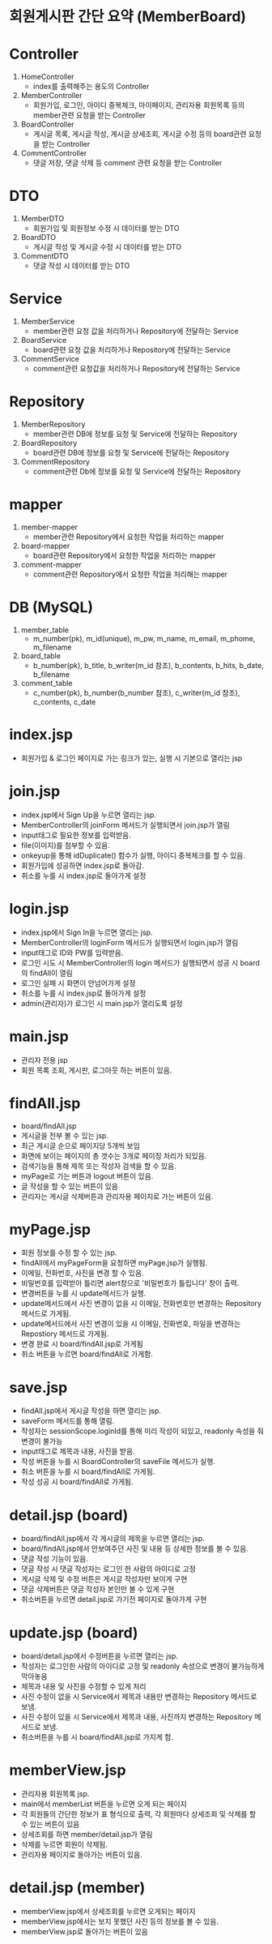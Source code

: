 # 회원게시판 간단 요약 (MemberBoard)
# Controller
1. HomeController
    - index를 출력해주는 용도의 Controller
2. MemberController
    - 회원가입, 로그인, 아이디 중복체크, 마이페이지, 관리자용 회원목록 등의 member관련 요청을 받는 Controller
3. BoardController
    - 게시글 목록, 게시글 작성, 게시글 상세조회, 게시글 수정 등의 board관련 요청을 받는 Controller
4. CommentController
    - 댓글 저장, 댓글 삭제 등 comment 관련 요청을 받는 Controller

# DTO
1. MemberDTO
    - 회원가입 및 회원정보 수정 시 데이터를 받는 DTO
2. BoardDTO
    - 게시글 작성 및 게시글 수정 시 데이터를 받는 DTO
3. CommentDTO
    - 댓글 작성 시 데이터를 받는 DTO

# Service
1. MemberService
    - member관련 요청 값을 처리하거나 Repository에 전달하는 Service
2. BoardService
    - board관련 요청 값을 처리하거나 Repository에 전달하는 Service
3. CommentService
    - comment관련 요청값을 처리하거나 Repository에 전달하는 Service

# Repository
1. MemberRepository
    - member관련 DB에 정보를 요청 및 Service에 전달하는 Repository
2. BoardRepository
    - board관련 DB에 정보를 요청 및 Service에 전달하는 Repository
3. CommentRepository
    - comment관련 Db에 정보를 요청 및 Service에 전달하는 Repository

# mapper
1. member-mapper
    - member관련 Repository에서 요청한 작업을 처리하는 mapper
2. board-mapper
    - board관련 Repository에서 요청한 작업을 처리하는 mapper
3. comment-mapper
    - comment관련 Repository에서 요청한 작업을 처리해는 mapper

# DB (MySQL)
1. member_table
    - m_number(pk), m_id(unique), m_pw, m_name, m_email, m_phome, m_filename
2. board_table
    - b_number(pk), b_title, b_writer(m_id 참조), b_contents, b_hits, b_date, b_filename
3. comment_table
    - c_number(pk), b_number(b_number 참조), c_writer(m_id 참조), c_contents, c_date

# index.jsp
- 회원가입 & 로그인 페이지로 가는 링크가 있는, 실행 시 기본으로 열리는 jsp

# join.jsp
- index.jsp에서 Sign Up을 누르면 열리는 jsp.
- MemberController의 joinForm 메서드가 실행되면서 join.jsp가 열림
- input태그로 필요한 정보를 입력받음.
- file(이미지)를 첨부할 수 있음.
- onkeyup을 통해 idDuplicate() 함수가 실행, 아이디 중복체크를 할 수 있음.
- 회원가입에 성공하면 index.jsp로 돌아감.
- 취소를 누를 시 index.jsp로 돌아가게 설정

# login.jsp
- index.jsp에서 Sign In을 누르면 열리는 jsp.
- MemberController의 loginForm 메서드가 실행되면서 login.jsp가 열림
- input태그로 ID와 PW를 입력받음.
- 로그인 시도 시 MemberController의 login 메서드가 실행되면서 성공 시 board의 findAll이 열림
- 로그인 실패 시 화면이 안넘어가게 설정
- 취소를 누를 시 index.jsp로 돌아가게 설정
- admin(관리자)가 로그인 시 main.jsp가 열리도록 설정

# main.jsp
- 관리자 전용 jsp
- 회원 목록 조회, 게시판, 로그아웃 하는 버튼이 있음.

# findAll.jsp
- board/findAll.jsp
- 게시글을 전부 볼 수 있는 jsp.
- 최근 게시글 순으로 페이지당 5개씩 보임
- 화면에 보이는 페이지의 총 갯수는 3개로 페이징 처리가 되있음.
- 검색기능을 통해 제목 또는 작성자 검색을 할 수 있음.
- myPage로 가는 버튼과 logout 버튼이 있음.
- 글 작성을 할 수 있는 버튼이 있음
- 관리자는 게시글 삭제버튼과 관리자용 페이지로 가는 버튼이 있음.

# myPage.jsp
- 회원 정보를 수정 할 수 있는 jsp.
- findAll에서 myPageForm을 요청하면 myPage.jsp가 실행됨.
- 이메일, 전화번호, 사진을 변경 할 수 있음.
- 비밀번호를 입력받아 틀리면 alert창으로 '비밀번호가 틀립니다' 창이 출력.
- 변경버튼을 누를 시 update메서드가 실행.
- update메서드에서 사진 변경이 없을 시 이메일, 전화번호만 변경하는 Repository 메서드로 가게됨.
- update메서드에서 사진 변경이 있을 시 이메일, 전화번호, 파일을 변경하는 Repostiory 메서드로 가게됨.
- 변경 완료 시 board/findAll.jsp로 가게됨
- 취소 버튼을 누르면 board/findAll로 가게함.

# save.jsp
- findAll.jsp에서 게시글 작성을 하면 열리는 jsp.
- saveForm 메서드를 통해 열림.
- 작성자는 sessionScope.loginId를 통해 미리 작성이 되있고, readonly 속성을 줘 변경이 불가능
- input태그로 제목과 내용, 사진을 받음.
- 작성 버튼을 누를 시 BoardController의 saveFile 메서드가 실행.
- 취소 버튼을 누를 시 board/findAll로 가게됨.
- 작성 성공 시 board/findAll로 가게됨.

# detail.jsp (board)
- board/findAll.jsp에서 각 게시글의 제목을 누르면 열리는 jsp.
- board/findAll.jsp에서 안보여주던 사진 및 내용 등 상세한 정보를 볼 수 있음.
- 댓글 작성 기능이 있음.
- 댓글 작성 시 댓글 작성자는 로그인 한 사람의 아이디로 고정
- 게시글 삭제 및 수정 버튼은 게시글 작성자만 보이게 구현
- 댓글 삭제버튼은 댓글 작성자 본인만 볼 수 있게 구현
- 취소버튼을 누르면 detail.jsp로 가기전 페이지로 돌아가게 구현

# update.jsp (board)
- board/detail.jsp에서 수정버튼을 누르면 열리는 jsp.
- 작성자는 로그인한 사람의 아이디로 고정 및 readonly 속성으로 변경이 불가능하게 막아놓음
- 제목과 내용 및 사진을 수정할 수 있게 처리
- 사진 수정이 없을 시 Service에서 제목과 내용만 변경하는 Repository 메서드로 보냄.
- 사진 수정이 있을 시 Service에서 제목과 내용, 사진까지 변경하는 Repository 메서드로 보냄.
- 취소버튼을 누를 시 board/findAll.jsp로 가지게 함.

# memberView.jsp
- 관리자용 회원목록 jsp.
- main에서 memberList 버튼을 누르면 오게 되는 페이지
- 각 회원들의 간단한 정보가 표 형식으로 출력, 각 회원마다 상세조회 및 삭제를 할 수 있는 버튼이 있음
- 상세조회를 하면 member/detail.jsp가 열림
- 삭제를 누르면 회원이 삭제됨.
- 관리자용 페이지로 돌아가는 버튼이 있음.

# detail.jsp (member)
- memberView.jsp에서 상세조회를 누르면 오게되는 페이지
- memberView.jsp에서는 보지 못했던 사진 등의 정보를 볼 수 있음.
- memberView.jsp로 돌아가는 버튼이 있음
